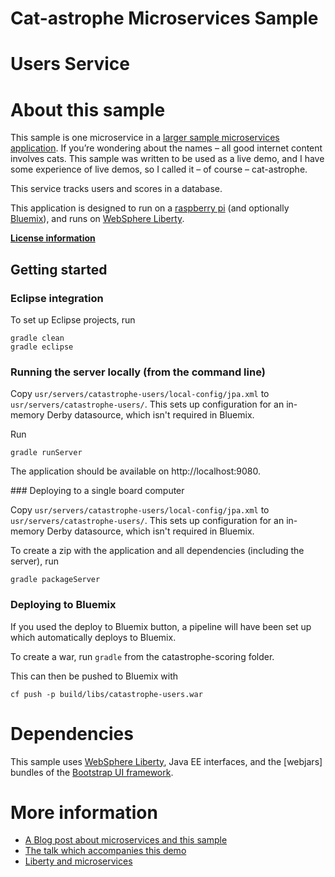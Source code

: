 # Cat-astrophe Microservices Sample
# Users Service


# About this sample

This sample is one microservice in a [larger sample 
microservices application](http://github.com/holly-cummins/catastrophe-microservices). If you’re wondering about the names – all good internet content involves cats. This sample was written
to be used as a live demo, and I have some experience of live demos, so I called it – of course – cat-astrophe.

This service tracks users and scores in a database. 

This application is designed to run on a [raspberry pi](http://www.linksprite.com/linksprite-pcduino/) (and optionally [Bluemix](http://bluemix.net)), and runs on [WebSphere Liberty](http://wasdev.net). 

**[License information](LICENSE.txt)** 

## Getting started 

### Eclipse integration 

To set up Eclipse projects, run 

    gradle clean
    gradle eclipse

### Running the server locally (from the command line) 

Copy `usr/servers/catastrophe-users/local-config/jpa.xml` to `usr/servers/catastrophe-users/`. This sets up 
configuration for an in-memory Derby datasource, which isn't required in 
Bluemix. 

Run

    gradle runServer

The application should be available on http://localhost:9080.

### Deploying to a single board computer 

Copy `usr/servers/catastrophe-users/local-config/jpa.xml` to `usr/servers/catastrophe-users/`. This sets up 
configuration for an in-memory Derby datasource, which isn't required in 
Bluemix. 

To create a zip with the application and all dependencies (including the server), run 

    gradle packageServer


### Deploying to Bluemix 


If you used the deploy to Bluemix button, a pipeline will have been set up which automatically deploys to Bluemix. 

To create a war, run `gradle` from the catastrophe-scoring folder.

This can then be pushed to Bluemix with 

    cf push -p build/libs/catastrophe-users.war

# Dependencies 

This sample uses [WebSphere Liberty](http://wasdev.net), Java EE interfaces, and the [webjars] bundles of the [Bootstrap UI framework](http://getbootstrap.com). 

# More information 

* [A Blog post about microservices and this sample](https://developer.ibm.com/wasdev/blog/2016/06/01/putting-micro-microservices/)
* [The talk which accompanies this demo](http://www.slideshare.net/HollyCummins/microservices-from-dream-to-reality-in-an-hour")
* [Liberty and microservices](https://developer.ibm.com/wasdev/docs/microservices/)
